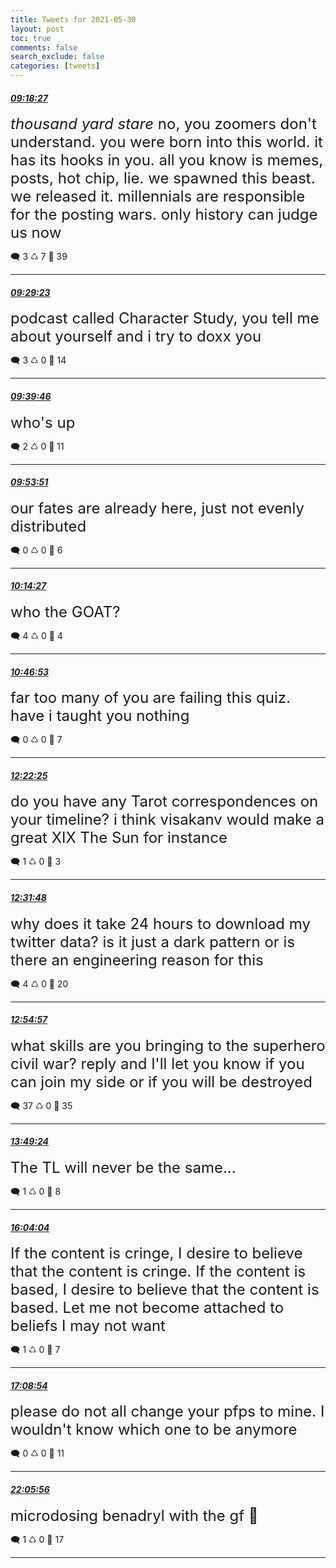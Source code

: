 ```yaml
---
title: Tweets for 2021-05-30
layout: post
toc: true
comments: false
search_exclude: false
categories: [tweets]
---
```



#### <a href = "https://twitter.com/deepfates/status/1399022400021286913">*09:18:27*</a>

<font size="5">*thousand yard stare*   no, you zoomers don't understand. you were born into this world. it has its hooks in you. all you know is memes, posts, hot chip, lie.  we spawned this beast. we released it. millennials are responsible for the posting wars.   only history can judge us now</font>



🗨️ 3 ♺ 7 🤍  39   

---
    
#### <a href = "https://twitter.com/deepfates/status/1399025150780182530">*09:29:23*</a>

<font size="5">podcast called Character Study, you tell me about yourself and i try to doxx you</font>



🗨️ 3 ♺ 0 🤍  14   

---
    
#### <a href = "https://twitter.com/deepfates/status/1399027764452380677">*09:39:46*</a>

<font size="5">who's up</font>



🗨️ 2 ♺ 0 🤍  11   

---
    
#### <a href = "https://twitter.com/deepfates/status/1399031309104783365">*09:53:51*</a>

<font size="5">our fates are already here, just not evenly distributed</font>



🗨️ 0 ♺ 0 🤍  6   

---
    
#### <a href = "https://twitter.com/deepfates/status/1399036495307100161">*10:14:27*</a>

<font size="5">who the GOAT?</font>



🗨️ 4 ♺ 0 🤍  4   

---
    
#### <a href = "https://twitter.com/deepfates/status/1399044655334014984">*10:46:53*</a>

<font size="5">far too many of you are failing this quiz. have i taught you nothing</font>



🗨️ 0 ♺ 0 🤍  7   

---
    
#### <a href = "https://twitter.com/deepfates/status/1399068696291729410">*12:22:25*</a>

<font size="5">do you have any Tarot correspondences on your timeline? i think visakanv would make a great XIX The Sun for instance</font>



🗨️ 1 ♺ 0 🤍  3   

---
    
#### <a href = "https://twitter.com/deepfates/status/1399071056665755655">*12:31:48*</a>

<font size="5">why does it take 24 hours to download my twitter data? is it just a dark pattern or is there an engineering reason for this</font>



🗨️ 4 ♺ 0 🤍  20   

---
    
#### <a href = "https://twitter.com/deepfates/status/1399076884646969360">*12:54:57*</a>

<font size="5">what skills are you bringing to the superhero civil war?   reply and I'll let you know if you can join my side or if you will be destroyed</font>



🗨️ 37 ♺ 0 🤍  35   

---
    
#### <a href = "https://twitter.com/deepfates/status/1399090589145128962">*13:49:24*</a>

<font size="5">The TL will never be the same...</font>



🗨️ 1 ♺ 0 🤍  8   

---
    
#### <a href = "https://twitter.com/deepfates/status/1399124475195449346">*16:04:04*</a>

<font size="5">If the content is cringe, I desire to believe that the content is cringe.  If the content is based, I desire to believe that the content is based.  Let me not become attached to beliefs I may not want</font>



🗨️ 1 ♺ 0 🤍  7   

---
    
#### <a href = "https://twitter.com/deepfates/status/1399140794720669696">*17:08:54*</a>

<font size="5">please do not all change your pfps to mine. I wouldn't know which one to be anymore</font>



🗨️ 0 ♺ 0 🤍  11   

---
    
#### <a href = "https://twitter.com/deepfates/status/1399215543442296833">*22:05:56*</a>

<font size="5">microdosing benadryl with the gf 🤪</font>



🗨️ 1 ♺ 0 🤍  17   

---
    
            

